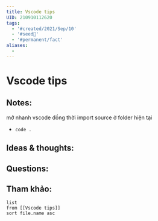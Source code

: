 ```yaml
---
title: Vscode tips
UID: 210910112620
tags:
  - '#created/2021/Sep/10'
  - '#seed🥜'
  - '#permanent/fact'
aliases:
  - 
---
```

# Vscode tips

## Notes:
mở nhanh vscode đồng thời import source ở folder hiện tại
- `code .`

## Ideas & thoughts:

## Questions:


## Tham khảo:
```dataview
list
from [[Vscode tips]]
sort file.name asc
```